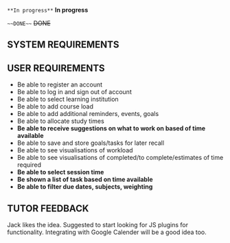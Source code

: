 `**In progress**` **In progress**

`~~DONE~~` ~~DONE~~

## SYSTEM REQUIREMENTS


## USER REQUIREMENTS
- Be able to register an account
- Be able to log in and sign out of account
- Be able to select learning institution
- Be able to add course load
- Be able to add additional reminders, events, goals
- Be able to allocate study times
- **Be able to receive suggestions on what to work on based of time available**
- Be able to save and store goals/tasks for later recall
- Be able to see visualisations of workload
- Be able to see visualisations of completed/to complete/estimates of time required
- **Be able to select session time**
- **Be shown a list of task based on time available**
- **Be able to filter due dates, subjects, weighting**


## TUTOR FEEDBACK
Jack likes the idea. Suggested to start looking for JS plugins for functionality. Integrating with Google Calender will be a good idea too.
